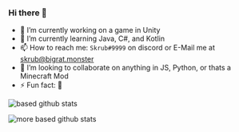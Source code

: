 ### Hi there 👋


- 🔭 I’m currently working on a game in Unity
- 🌱 I’m currently learning Java, C#, and Kotlin
- 📫 How to reach me: `Skrub#9999` on discord or E-Mail me at [skrub@bigrat.monster](mailto:skrub@bigrat.monster)
- 👯 I’m looking to collaborate on anything in JS, Python, or thats a Minecraft Mod
- ⚡ Fun fact: 🐒


![based github stats](https://github-readme-stats.vercel.app/api?username=humboldt123&show_icons=true&theme=dark)

![more based github stats](https://github-readme-stats.vercel.app/api/top-langs/?username=humboldt123&theme=dark)
